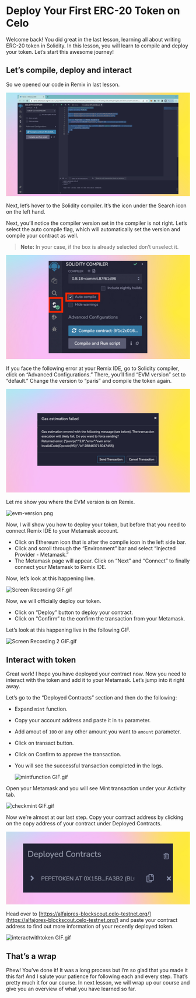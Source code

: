 # Deploy Your First ERC-20 Token on Celo

Welcome back! You did great in the last lesson, learning all about writing ERC-20 token in Solidity. In this lesson, you will learn to compile and deploy your token. Let’s start this awesome journey!

## Let’s compile, deploy and interact

So we opened our code in Remix in last lesson.

![Frame 3560339 (4).jpg](https://github.com/0xmetaschool/Learning-Projects/blob/main/assests_for_all/assests_for_celo/5.%20Deploy%20Your%20First%20ERC-20%20Token%20on%20Celo/Frame_3560339_(4).jpg?raw=true)

Next, let’s hover to the Solidity compiler. It’s the icon under the Search icon on the left hand.

Next, you’ll notice the compiler version set in the compiler is not right. Let’s select the auto compile flag, which will automatically set the version and compile your contract as well.

> **Note:** In your case, if the box is already selected don’t unselect it.

![Frame 3560339 (5).jpg](https://github.com/0xmetaschool/Learning-Projects/blob/main/assests_for_all/assests_for_celo/5.%20Deploy%20Your%20First%20ERC-20%20Token%20on%20Celo/Frame_3560339_(5).jpg?raw=true)

If you face the following error at your Remix IDE, go to Solidity compiler, click on “Advanced Configurations.” There, you’ll find “EVM version” set to “default.” Change the version to “paris” and compile the token again.

![Frame 3560339 (11).png](https://github.com/0xmetaschool/Learning-Projects/blob/main/assests_for_all/assests_for_astar/4.%20Deploy%20Your%20First%20ERC20%20Token%20on%20Astar/Frame_3560339_(11).png?raw=true)

Let me show you where the EVM version is on Remix.
    
![evm-version.png](https://github.com/0xmetaschool/Learning-Projects/blob/main/assests_for_all/How%20to%20create%20your%20own%20token%20on%20Binance/Deploying%20Your%20Token/evm-version.png?raw=true)

Now, I will show you how to deploy your token, but before that you need to connect Remix IDE to your Metamask account.

- Click on Ethereum icon that is after the compile icon in the left side bar.
- Click and scroll through the “Environment” bar and select “Injected Provider - Metamask.”
- The Metamask page will appear. Click on “Next” and “Connect” to finally connect your Metamask to Remix IDE.

Now, let’s look at this happening live.

![Screen Recording GIF.gif](https://github.com/0xmetaschool/Learning-Projects/blob/main/assests_for_all/assests_for_celo/5.%20Deploy%20Your%20First%20ERC-20%20Token%20on%20Celo/Screen_Recording_GIF.gif?raw=true)

Now, we will officially deploy our token.

- Click on “Deploy” button to deploy your contract.
- Click on “Confirm” to the confirm the transaction from your Metamask.

Let’s look at this happening live in the following GIF.

![Screen Recording 2 GIF.gif](https://github.com/0xmetaschool/Learning-Projects/blob/main/assests_for_all/assests_for_celo/5.%20Deploy%20Your%20First%20ERC-20%20Token%20on%20Celo/Screen_Recording_2_GIF.gif?raw=true)

## Interact with token

Great work! I hope you have deployed your contract now. Now you need to interact with the token and add it to your Metamask. Let’s jump into it right away.

Let’s go to the “Deployed Contracts” section and then do the following:

- Expand `mint` function.
- Copy your account address and paste it in `to` parameter.
- Add amout of `100` or any other amount you want to `amount` parameter.
- Click on transact button.
- Click on Confirm to approve the transaction.
- You will see the successful transaction completed in the logs.
    
    ![mintfunction GIF.gif](https://github.com/0xmetaschool/Learning-Projects/blob/main/assests_for_all/assests_for_celo/5.%20Deploy%20Your%20First%20ERC-20%20Token%20on%20Celo/mintfunction_GIF.gif?raw=true)
    

Open your Metamask and you will see Mint transaction under your Activity tab.

![checkmint GIF.gif](https://github.com/0xmetaschool/Learning-Projects/blob/main/assests_for_all/assests_for_celo/5.%20Deploy%20Your%20First%20ERC-20%20Token%20on%20Celo/checkmint_GIF.gif?raw=true)

Now we’re almost at our last step. Copy your contract address by clicking on the copy address of your contract under Deployed Contracts.

![Frame 3560353.jpg](https://github.com/0xmetaschool/Learning-Projects/blob/main/assests_for_all/assests_for_celo/5.%20Deploy%20Your%20First%20ERC-20%20Token%20on%20Celo/Frame_3560353.jpg?raw=true)

Head over to [https://alfajores-blockscout.celo-testnet.org/](https://alfajores-blockscout.celo-testnet.org/) and paste your contract address to find out more information of your recently deployed token.

![interactwithtoken GIF.gif](https://github.com/0xmetaschool/Learning-Projects/blob/main/assests_for_all/assests_for_celo/5.%20Deploy%20Your%20First%20ERC-20%20Token%20on%20Celo/interactwithtoken_GIF.gif?raw=true)

## That’s a wrap

Phew! You’ve done it! It was a long process but I’m so glad that you made it this far! And I salute your patience for following each and every step. That’s pretty much it for our course. In next lesson, we will wrap up our course and give you an overview of what you have learned so far.
